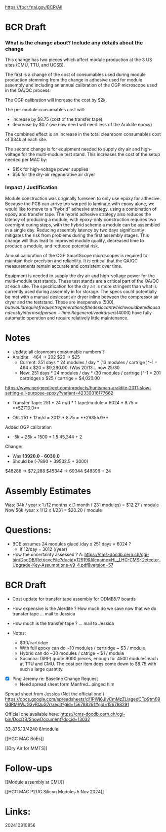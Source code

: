 https://fbcr.fnal.gov/BCR/All

# BCR Draft

### What is the change about? Include any details about the change

This change has two pieces which affect module production at the 3 US sites (CMU, TTU, and UCSB). 

The first is a change of the cost of consumables used during module production stemming from the change in adhesive used for module assembly and including an annual calibration of the OGP microscope used in the QA/QC process.

The OGP calibration will increase the cost by $2k.

The per module consumables cost will:
- increase by $8.75 (cost of the transfer tape) 
- decrease by $0.7 (we now need will need less of the Araldite epoxy)

The combined effect is an increase in the total cleanroom consumables cost of $34k at each site.  

The second change is for equipment needed to supply dry air and high-voltage for the multi-module test stand. This increases the cost of the setup needed per MAC by:
- $15k for high-voltage power supplies
- $5k for the dry-air regenerative air dryer





### Impact / Justification

Module construction was originally foreseen to only use epoxy for adhesive. Because the PCB can arrive too warped to laminate with epoxy alone, we would like to move to a "hybrid" adhesive strategy, using a combination of epoxy and transfer tape.  The hybrid adhesive strategy also reduces the latency of producing a module; with epoxy-only construction requires two overnight curing steps, with the hybrid scheme a module can be assembled in a single day. Reducing assembly latency by two days significantly mitigates the risk from problems during the first assembly stages. This change will thus lead to improved module quality, decreased time to produce a module, and reduced potential risk. 


Annual calibration of the OGP SmartScope microscopes is required to maintain their precision and reliability. It is critical that the QA/QC measurements remain accurate and consistent over time.

Equipment is needed to supply the dry air  and high-voltage power for the multi-module test stands.  These test stands are a critical part of the QA/QC at each site. The specification for the dry air is more stringent than what is currently used during assembly in for storage. The specs could potentially be met with a manual desiccant air dryer inline between the compressor air dryer and the teststand. These are inexpensive ($500), but would require frequent regeneration of the desiccant which would be tedious and costly in terms of person-time.  Regenerative air dryers ($4000) have fully automatic operation and require relatively little maintenance.




# Notes


- Update all cleanroom consumable numbers ?
- Araldite:   464 -> 202  $20 -> $25
	- Current: 251 days * 24 modules / day * (13 modules / cartrige )^-1 = 464 x $20 = $9,280.00. (Was 20/13... now 25/30
	- New: 251 days * 24 modules / day * (30 modules / cartrige )^-1 = 201 cartridges x  $25 / cartrige = $4,020.00

https://www.perigeedirect.com/products/huntsman-araldite-2011-slow-setting-all-purpose-epoxy?variant=42330316177662

* Transfer Tape: 251 * 24 m/d * 1 tape/module = 6024 * $8.75 = **$52710.0**
- OR: 251 * 12m/d = 3012 * $8.75 = **$26355.0**



Added OGP calibration

- -5k  + 26k + 1500 * 1.5 
45,344 + 2

Change:
- Was **13920.0** - **6030.0** 
- Should be (-7890 + 39532.5 + 3000)

$48288 -> $72,288 
$45344 -> 69344
$48396 + 24


# Assembly Estimates
Was: 34k / year  x 1./12 months x (1 month / 231 modules) = $12.27 / module
Now  56k /year  x  1/12 x 1/231 = $20.20 / module

# Questions:
- BOE assumes 24 modules glued /day x 251 days = 6024 ?
	- if 12/day = 3012 (/year) 
- How the uncertainty assessed ?
A: https://cms-docdb.cern.ch/cgi-bin/DocDB/RetrieveFile?docid=12919&filename=HL_LHC-CMS-Detector-Upgrade-Key-Assumptions-v9-4.pdf&version=57

# BCR Draft 
- Cost update for transfer tape assembly  for ODMB5/7 boards



- How expensive is the Alerdite ? How much do we save now that we do transfer tape  ... mail to Jessica
- How much is the transfer tape ?  ... mail to Jessica
- Notes: 
	- $30/cartridge 
	- With full epoxy can do ~10 modules / cartridge  ~ $3 / module
    - Hybrid can do ~30 modules / catrige ~ $1 / module
    - Susanna:  (SRP) quote 9000 pieces, enough for 4500 modules each at TTU and CMU. The cost per item does come down to $8.75 with such a large quantity.
- [x] Ping Jeremy re: Baseline Change Request
	- Need spread sheet form Manfred...pinged him


Spread sheet from Jessica (Not the official one!)
https://docs.google.com/spreadsheets/d/1PWj6JIvCmMzZLiagedCTp9tm09GdRMhWJG3yRQuG7rs/edit?gid=156788291#gid=156788291

Official one available here:
https://cms-docdb.cern.ch/cgi-bin/DocDB/ShowDocument?docid=13032

$33,875.13 / 4240 ~$8/module 

[[HGC MAC BoEs]]

[[Dry Air for MMTS]]

# Follow-ups
[[Module assembly at CMU]]

[[HGC MAC P2UG Silicon Modules 5 Nov 2024]]
# Links: 



202410310856
